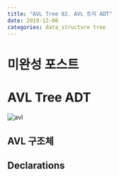 ```yaml
---
title: "AVL Tree 02. AVL 트리 ADT"
date: 2019-12-06
categories: data_structure tree
---
```


# 미완성 포스트

# AVL Tree ADT

![avl](https://user-images.githubusercontent.com/26007107/70292746-50b1b680-1822-11ea-85d0-4c5c316838c2.PNG)

## AVL 구조체

<script src="https://gist.github.com/DetegiCE/f205e62c80ba5914eeb238d865afa594.js"></script>

## Declarations

<script src="https://gist.github.com/DetegiCE/53a6fdd60970e1fa0be2b4cb5f5ebed0.js"></script>

